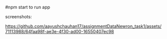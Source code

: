 #npm start to run app

screenshots:



https://github.com/aayushchauhan17/assignmentDataNewron_task1/assets/71113988/64faa98f-ae3e-4f30-ad00-16550407ec98

